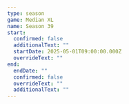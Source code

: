 ```yaml
---
type: season
game: Median XL
name: Season 39
start:
  confirmed: false
  additionalText: ""
  startDate: 2025-05-01T09:00:00.000Z
  overrideText: ""
end:
  endDate: ""
  confirmed: false
  overrideText: ""
  additionalText: ""
---
```

